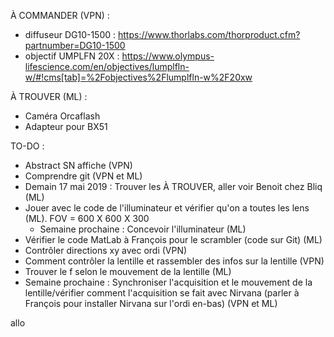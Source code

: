 À COMMANDER (VPN) :
  - diffuseur DG10-1500 : https://www.thorlabs.com/thorproduct.cfm?partnumber=DG10-1500
  - objectif UMPLFN 20X : https://www.olympus-lifescience.com/en/objectives/lumplfln-w/#!cms[tab]=%2Fobjectives%2Flumplfln-w%2F20xw

À TROUVER (ML) : 
  - Caméra Orcaflash 
  - Adapteur pour BX51

TO-DO : 
  - Abstract SN affiche (VPN)
  - Comprendre git (VPN et ML)
  - Demain 17 mai 2019 : Trouver les À TROUVER, aller voir Benoit chez Bliq (ML)
  - Jouer avec le code de l'illuminateur et vérifier qu'on a toutes les lens (ML). FOV = 600 X 600 X 300
    - Semaine prochaine : Concevoir l'illuminateur (ML)
  - Vérifier le code MatLab à François pour le scrambler (code sur Git) (ML)
  - Contrôler directions xy avec ordi (VPN)
  - Comment contrôler la lentille et rassembler des infos sur la lentille (VPN)
  - Trouver le f selon le mouvement de la lentille (ML)
  - Semaine prochaine : Synchroniser l'acquisition et le mouvement de la lentille/vérifier comment l'acquisition se fait avec Nirvana (parler à François pour installer Nirvana sur l'ordi en-bas)
    (VPN et ML)

allo